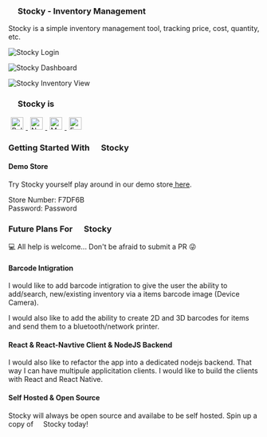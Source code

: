 ### <img height="15" src="https://stocky-imt.herokuapp.com/stocky_logo.svg" /> Stocky - Inventory Management

Stocky is a simple inventory management tool, tracking price, cost, quantity, etc.

![Stocky Login](https://i.imgur.com/apY8XtT.png)

![Stocky Dashboard](https://i.imgur.com/Ra26wKs.png)

![Stocky Inventory View](https://i.imgur.com/nOoTDcK.pngs)

### <img height="15" src="https://stocky-imt.herokuapp.com/stocky_logo.svg" /> Stocky is <img height="15" src="https://seeklogo.com/images/B/built-with-logo-3163BC90C5-seeklogo.com.png" />

<p>
    <a href="https://bulma.io/" target="_blank" rel="noopener">
        <img style="padding: 0 5px;" height="25" src="https://seeklogo.com/images/B/bulma-logo-45B5145BF4-seeklogo.com.png" alt="Bulma" />
    </a>
    <a href="https://nodejs.org/" target="_blank" rel="noopener">
        <img style="padding: 0 5px;" height="25" src="https://seeklogo.com/images/N/nodejs-logo-54107C5EDD-seeklogo.com.png" alt="NodeJS" />
    </a>
    <a href="https://www.mongodb.com/" target="_blank" rel="noopener">
        <img style="padding: 0 5px;" height="25" src="https://seeklogo.com/images/M/mongodb-logo-427DDF8FDE-seeklogo.com.png" alt="MongoDB" />
    </a>
    <a href="https://expressjs.com/" target="_blank" rel="noopener">
        <img style="padding: 0 5px;" height="25" src="https://seeklogo.com/images/E/express-js-logo-FA36FF1D3F-seeklogo.com.png" alt="Express" />
    </a>
</p>

### Getting Started With <img height="15" src="https://stocky-imt.herokuapp.com/stocky_logo.svg" /> Stocky </a>

#### Demo Store

Try Stocky yourself play around in our demo store<a href="https://stocky-imt.herokuapp.com/" target="_blank" rel="noopener"> here</a>.

Store Number: F7DF6B
<br />
Password: Password

### Future Plans For <img height="15" src="https://stocky-imt.herokuapp.com/stocky_logo.svg" /> Stocky </a>

💻 All help is welcome... Don't be afraid to submit a PR 😜

#### Barcode Intigration

I would like to add barcode intigration to give the user the ability to add/search, new/existing inventory via a items barcode image (Device Camera).

I would also like to add the ability to create 2D and 3D barcodes for items and send them to a bluetooth/network printer.

#### React & React-Navtive Client & NodeJS Backend

I would also like to refactor the app into a dedicated nodejs backend. That way I can have multipule applicitation clients. I would like to build the clients with React and React Native.

#### Self Hosted & Open Source

Stocky will always be open source and availabe to be self hosted. Spin up a copy of <img height="12" src="https://stocky-imt.herokuapp.com/stocky_logo.svg" /> Stocky today!
